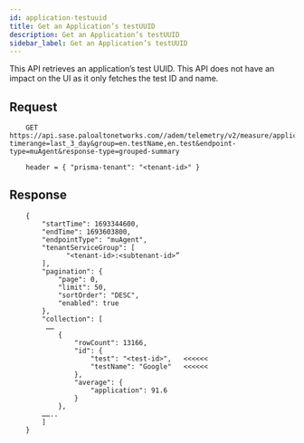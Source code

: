 ```yaml
---
id: application-testuuid
title: Get an Application’s testUUID
description: Get an Application’s testUUID
sidebar_label: Get an Application’s testUUID
---
```


This API retrieves an application’s test UUID. This API does not have an impact on the UI as it only fetches the test ID and name.

## Request

```
    GET https://api.sase.paloaltonetworks.com//adem/telemetry/v2/measure/application/score?timerange=last_3_day&group=en.testName,en.test&endpoint-type=muAgent&response-type=grouped-summary
     
    header = { "prisma-tenant": "<tenant-id>" }
```

## Response

```
    {
        "startTime": 1693344600,
        "endTime": 1693603800,
        "endpointType": "muAgent",
        "tenantServiceGroup": [
              "<tenant-id>:<subtenant-id>”
        ],
        "pagination": {
            "page": 0,
            "limit": 50,
            "sortOrder": "DESC",
            "enabled": true
        },
        "collection": [
         ……
            {
                "rowCount": 13166,
                "id": {
                    "test": "<test-id>",   <<<<<<
                    "testName": "Google"   <<<<<<
                },
                "average": {
                    "application": 91.6
                }
            },
        ……..
        ]
    }
```


